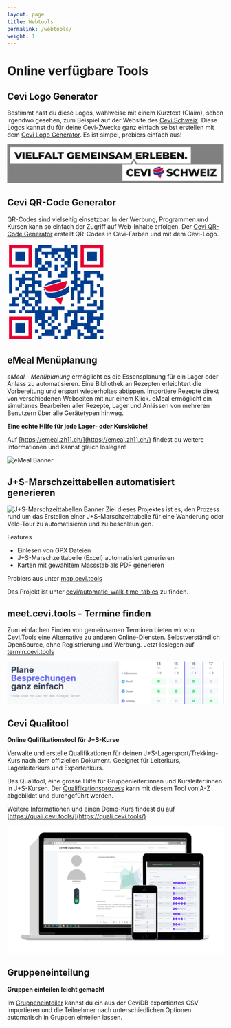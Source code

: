 ```yaml
---
layout: page
title: Webtools
permalink: /webtools/
weight: 1
---
```


# Online verfügbare Tools

## Cevi Logo Generator
Bestimmt hast du diese Logos, wahlweise mit einem Kurztext (Claim), schon irgendwo gesehen, zum Beispiel auf der Website des [Cevi Schweiz](https://cevi.ch). Diese Logos kannst du für deine Cevi-Zwecke ganz einfach selbst erstellen mit dem [Cevi Logo Generator](https://logo.cevi.ch). Es ist simpel, probiers einfach aus!

![Cevi Logo Generator Output](/assets/logogenerator.png)

## Cevi QR-Code Generator
QR-Codes sind vielseitig einsetzbar. In der Werbung, Programmen und Kursen kann so einfach der Zugriff auf Web-Inhalte erfolgen. Der [Cevi QR-Code Generator](https://qr.cevi.tools) erstellt QR-Codes in Cevi-Farben und mit dem Cevi-Logo.

![Cevi QR Code](/assets/qr.png)

## eMeal Menüplanung
*eMeal - Menüplanung* ermöglicht es die Essensplanung für ein Lager oder Anlass zu automatisieren. Eine Bibliothek an Rezepten erleichtert die Vorbereitung und erspart wiederholtes abtippen. Importiere Rezepte direkt von verschiedenen Webseiten mit nur einem Klick.
eMeal ermöglicht ein simultanes Bearbeiten aller Rezepte, Lager und Anlässen von mehreren Benutzern über alle Gerätetypen hinweg.

**Eine echte Hilfe für jede Lager- oder Kursküche!**

Auf [https://emeal.zh11.ch/](https://emeal.zh11.ch/) findest du weitere Informationen und kannst gleich loslegen!

![eMeal Banner](https://user-images.githubusercontent.com/34008738/105835410-10843900-5fcc-11eb-9a23-2b9140c8c373.png)


## J+S-Marschzeittabellen automatisiert generieren
![J+S-Marschzeittabellen Banner](https://github.com/cevi/automatic_walk-time_tables/raw/master/imgs/Claim.png)
Ziel dieses Projektes ist es, den Prozess rund um das Erstellen einer J+S-Marschzeittabelle für eine Wanderung oder Velo-Tour zu automatisieren und zu beschleunigen.

Features
- Einlesen von GPX Dateien
- J+S-Marschzeittabelle (Excel) automatisiert generieren
- Karten mit gewähltem Massstab als PDF generieren

Probiers aus unter [map.cevi.tools](https://map.cevi.tools)

Das Projekt ist unter [cevi/automatic_walk-time_tables](https://github.com/cevi/automatic_walk-time_tables) zu finden.

## meet.cevi.tools - Termine finden
Zum einfachen Finden von gemeinsamen Terminen bieten wir von Cevi.Tools eine Alternative zu anderen Online-Diensten. Selbstverständlich OpenSource, ohne Registrierung und Werbung. Jetzt loslegen auf [termin.cevi.tools](https://termin.cevi.tools)

![termin.cevi.tools](/assets/meet.png)

## Cevi Qualitool
**Online Qulifikationstool für J+S-Kurse**

Verwalte und erstelle Qualifikationen für deinen J+S-Lagersport/Trekking-Kurs nach dem offiziellen Dokument. Geeignet für Leiterkurs, Lagerleiterkurs und Expertenkurs.

Das Qualitool, eine grosse Hilfe für Gruppenleiter:innen und Kursleiter:innen in J+S-Kursen. Der [Qualifikationsprozess](https://padlet.com/bollersimon/Bookmarks) kann mit diesem Tool von A-Z abgebildet und durchgeführt werden.

Weitere Informationen und einen Demo-Kurs findest du auf [https://quali.cevi.tools/](https://quali.cevi.tools/)

![Qualitool Banner](/assets/qualitool.png)

## Gruppeneinteilung
**Gruppen einteilen leicht gemacht**

Im [Gruppeneinteiler](https://cevi.github.io/KuTo/gruppeneinteilung.html) kannst du ein aus der CeviDB exportiertes CSV importieren und die Teilnehmer nach unterschiedlichen Optionen automatisch in Gruppen einteilen lassen.
